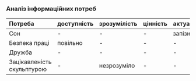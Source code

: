 ### Аналіз інформаційних потреб

|Потреба|доступність|зрозумілість|цінність|актуальність|
|:-     |:-         |:-          |:-      |:-          |
|Сон| - | - | - |запізно|
|Безпека праці| повільно | - | - | - |
|Дружба| - | - | - | - |
|Зацікавленість скульптурою| - |незрозуміло| - | - |
